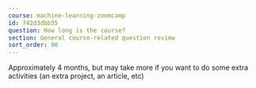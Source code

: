 ```yaml
---
course: machine-learning-zoomcamp
id: 742d3dbb55
question: How long is the course?
section: General course-related question review
sort_order: 90
---
```


Approximately 4 months, but may take more if you want to do some extra activities (an extra project, an article, etc)

